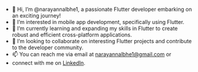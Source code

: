 - 👋 Hi, I’m @narayannalbhe1, a passionate Flutter developer embarking on an exciting journey!
- 👀 I’m interested in mobile app development, specifically using Flutter.
- 🌱 I’m currently learning and expanding my skills in Flutter to create robust and efficient cross-platform applications.
- 💞️ I’m looking to collaborate on interesting Flutter projects and contribute to the developer community.
- 📫 You can reach me via email at [narayannalbhe1@gmail.com](mailto:narayannalbhe1@gmail.com) or
-  connect with me on [LinkedIn](https://www.linkedin.com/in/narayan-nalbhe-87bb63155).

